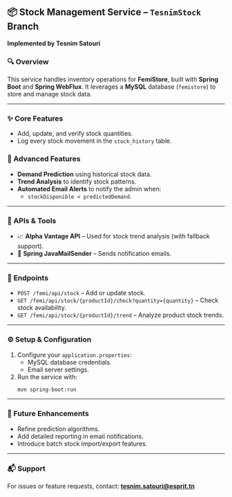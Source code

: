## 📦 Stock Management Service – `TesnimStock` Branch  
**Implemented by Tesnim Satouri**

### 🔍 Overview  
This service handles inventory operations for **FemiStore**, built with **Spring Boot** and **Spring WebFlux**. It leverages a **MySQL** database (`femistore`) to store and manage stock data.

---

### ✨ Core Features
- Add, update, and verify stock quantities.
- Log every stock movement in the `stock_history` table.

### 🚀 Advanced Features
- **Demand Prediction** using historical stock data.
- **Trend Analysis** to identify stock patterns.
- **Automated Email Alerts** to notify the admin when:
  - `stockDisponible < predictedDemand`.

---

### 🔗 APIs & Tools
- 📈 **Alpha Vantage API** – Used for stock trend analysis (with fallback support).
- 📧 **Spring JavaMailSender** – Sends notification emails.

---

### 📡 Endpoints
- `POST /femi/api/stock` – Add or update stock.
- `GET /femi/api/stock/{productId}/check?quantity={quantity}` – Check stock availability.
- `GET /femi/api/stock/{productId}/trend` – Analyze product stock trends.

---

### ⚙️ Setup & Configuration
1. Configure your `application.properties`:
   - MySQL database credentials.
   - Email server settings.
2. Run the service with:
   ```bash
   mvn spring-boot:run
   ```

---

### 🔮 Future Enhancements
- Refine prediction algorithms.
- Add detailed reporting in email notifications.
- Introduce batch stock import/export features.

---

### 📬 Support
For issues or feature requests, contact: **tesnim.satouri@esprit.tn**
